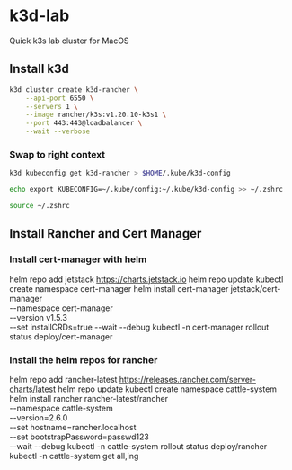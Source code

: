 # k3d-lab

Quick k3s lab cluster for MacOS

## Install k3d

```bash
k3d cluster create k3d-rancher \
    --api-port 6550 \
    --servers 1 \
    --image rancher/k3s:v1.20.10-k3s1 \
    --port 443:443@loadbalancer \
    --wait --verbose
```

### Swap to right context

```bash
k3d kubeconfig get k3d-rancher > $HOME/.kube/k3d-config

echo export KUBECONFIG=~/.kube/config:~/.kube/k3d-config >> ~/.zshrc

source ~/.zshrc
```

## Install Rancher and Cert Manager

### Install cert-manager with helm
helm repo add jetstack https://charts.jetstack.io
helm repo update
kubectl create namespace cert-manager
helm install cert-manager jetstack/cert-manager \
    --namespace cert-manager \
    --version v1.5.3 \
    --set installCRDs=true --wait --debug
kubectl -n cert-manager rollout status deploy/cert-manager

### Install the helm repos for rancher
helm repo add rancher-latest https://releases.rancher.com/server-charts/latest
helm repo update
kubectl create namespace cattle-system
helm install rancher rancher-latest/rancher \
    --namespace cattle-system \
    --version=2.6.0 \
    --set hostname=rancher.localhost \
    --set bootstrapPassword=passwd123 \
    --wait --debug
kubectl -n cattle-system rollout status deploy/rancher
kubectl -n cattle-system get all,ing
